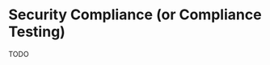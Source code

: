 # Security Compliance (or Compliance Testing)

<!--
https://app.pluralsight.com/library/courses/security-compliance-big-picture/table-of-contents
-->

TODO
